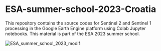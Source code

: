# ESA-summer-school-2023-Croatia
This repository contains the source codes for Sentinel 2 and Sentinel 1 processing in the Google Earth Engine platform using Colab Jupyter notebooks. This material is part of the ESA 2023 summer school. 

![ESA_summer_school_2023_modif](https://github.com/PhD-Gabriel-Caballero/ESA-summer-school-2023-Croatia/assets/92304222/65102dd6-2727-42ab-8c57-1330af65483f)
